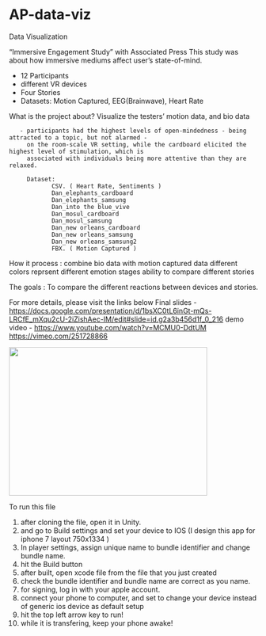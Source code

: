# AP-data-viz

Data Visualization

“Immersive Engagement Study” with Associated Press
This study was about how immersive mediums affect user’s state-of-mind.
 - 12 Participants 
 - different VR devices
 - Four Stories
 - Datasets: Motion Captured, EEG(Brainwave), Heart Rate 
 
 
 What is the project about?
     Visualize the testers’ motion data, and bio data 
     
       - participants had the highest levels of open-mindedness - being attracted to a topic, but not alarmed -
         on the room-scale VR setting, while the cardboard elicited the highest level of stimulation, which is 
         associated with individuals being more attentive than they are relaxed.
         
         Dataset:
                CSV. ( Heart Rate, Sentiments )
                Dan_elephants_cardboard
                Dan_elephants_samsung
                Dan_into the blue_vive
                Dan_mosul_cardboard
                Dan_mosul_samsung
                Dan_new orleans_cardboard
                Dan_new orleans_samsung
                Dan_new orleans_samsung2
                FBX. ( Motion Captured )

How it process :
              combine bio data with motion captured data
              different colors reprsent different emotion stages
              ability to compare different stories

The goals : 
To compare the different reactions between devices and stories.   


For more details, please visit the links below
Final slides - https://docs.google.com/presentation/d/1bsXC0tL6inGt-mQs-LRCfE_mXqu2cU-2iZishAec-IM/edit#slide=id.g2a3b456d1f_0_216
demo video - https://www.youtube.com/watch?v=MCMU0-DdtUM
https://vimeo.com/251728866

<img src="https://media.giphy.com/media/xT1R9SWkHYMa3j2qXe/200w_d.gif" width = "400px" height="300px"></img>

To run this file
1. after cloning the file, open it in Unity.
2. and go to Build settings and set your device to IOS (I design this app for iphone 7 layout 750x1334 )
3. In player settings, assign unique name to bundle identifier and change bundle name.
4. hit the Build button
5. after built, open xcode file from the file that you just created
6. check the bundle identifier and bundle name are correct as you name.
7. for signing, log in with your apple account.
8. connect your phone to computer, and set to change your device instead of generic ios device as default setup
9. hit the top left arrow key to run! 
10. while it is transfering, keep your phone awake!

